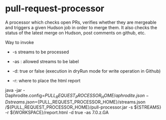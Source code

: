 pull-request-processor
======================

A processor which checks open PRs, verifies whether they are mergeable and triggers a given Hudson job in order to merge them.
It also checks the status of the latest merge on Hudson, post comments on github, etc.

Way to invoke

- -s streams to be processed

- -as : allowed streams to be label

- -d: true or false (execution in dryRun mode for write operation in Github)

- -r: where to place the html report

java -jar -Daphrodite.config=${PULL_REQUEST_PROCESSOR_HOME}/aphrodite.json -Dstreams.json=${PULL_REQUEST_PROCESSOR_HOME}/streams.json /${PULL_REQUEST_PROCESSOR_HOME}/pull-processor.jar -s ${STREAMS} -r ${WORKSPACE}/report.html -d true  -as 7.0.z.GA
